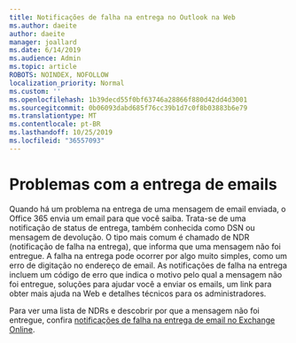 ```yaml
---
title: Notificações de falha na entrega no Outlook na Web
ms.author: daeite
author: daeite
manager: joallard
ms.date: 6/14/2019
ms.audience: Admin
ms.topic: article
ROBOTS: NOINDEX, NOFOLLOW
localization_priority: Normal
ms.custom: ''
ms.openlocfilehash: 1b39decd55f0bf63746a28866f880d42dd4d3001
ms.sourcegitcommit: 0b06093dabd685f76cc39b1d7c0f8b03883b6e79
ms.translationtype: MT
ms.contentlocale: pt-BR
ms.lasthandoff: 10/25/2019
ms.locfileid: "36557093"
---
```

# <a name="issues-with-email-delivery"></a>Problemas com a entrega de emails

Quando há um problema na entrega de uma mensagem de email enviada, o Office 365 envia um email para que você saiba. Trata-se de uma notificação de status de entrega, também conhecida como DSN ou mensagem de devolução. O tipo mais comum é chamado de NDR (notificação de falha na entrega), que informa que uma mensagem não foi entregue. A falha na entrega pode ocorrer por algo muito simples, como um erro de digitação no endereço de email. As notificações de falha na entrega incluem um código de erro que indica o motivo pelo qual a mensagem não foi entregue, soluções para ajudar você a enviar os emails, um link para obter mais ajuda na Web e detalhes técnicos para os administradores.

Para ver uma lista de NDRs e descobrir por que a mensagem não foi entregue, confira [notificações de falha na entrega de email no Exchange Online](https://docs.microsoft.com/exchange/mail-flow-best-practices/non-delivery-reports-in-exchange-online/non-delivery-reports-in-exchange-online).